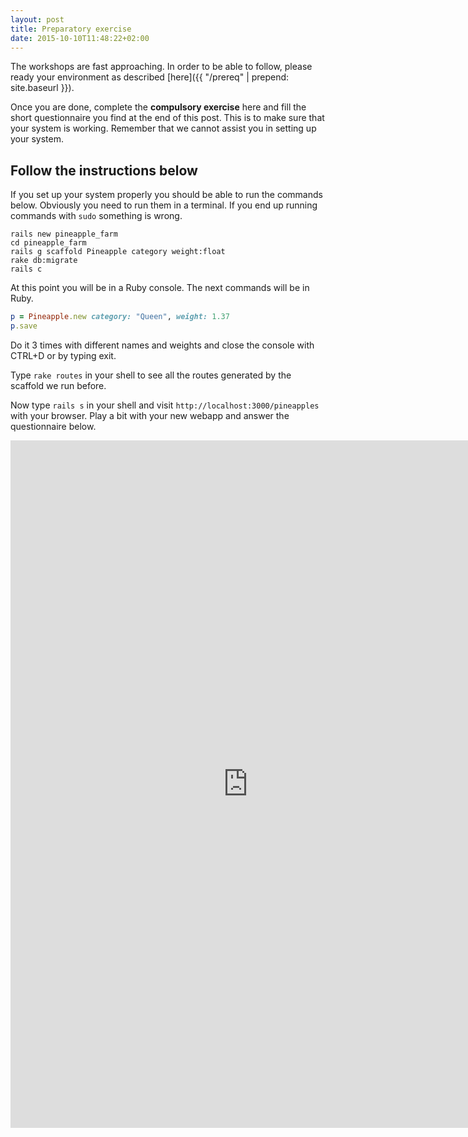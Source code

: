```yaml
---
layout: post
title: Preparatory exercise
date: 2015-10-10T11:48:22+02:00
---
```


The workshops are fast approaching. In order to be able to follow, please ready your environment as described [here]({{ "/prereq" | prepend: site.baseurl }}).

Once you are done, complete the **compulsory exercise** here and fill the short questionnaire you find at the end of this post. This is to make sure that your system is working. Remember that we cannot assist you in setting up your system.

## Follow the instructions below

If you set up your system properly you should be able to run the commands below. Obviously you need to run them in a terminal. If you end up running commands with `sudo` something is wrong.

~~~
rails new pineapple_farm
cd pineapple_farm
rails g scaffold Pineapple category weight:float
rake db:migrate
rails c
~~~

At this point you will be in a Ruby console. The next commands will be in Ruby.

~~~ ruby
p = Pineapple.new category: "Queen", weight: 1.37
p.save
~~~

Do it 3 times with different names and weights and close the console with CTRL+D or by typing exit.

Type `rake routes` in your shell to see all the routes generated by the scaffold we run before.

Now type `rails s` in your shell and visit `http://localhost:3000/pineapples` with your browser. Play a bit with your new webapp and answer the questionnaire below.

<iframe src="https://docs.google.com/forms/d/1UhsBr1jeB3_-lXeoPf8y7Q4oyQ_Sv9s3vm56p50Ch54/viewform?embedded=true" width="760" height="1100" frameborder="0" marginheight="0" marginwidth="0">Loading...</iframe>
